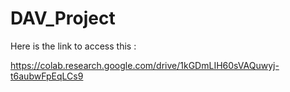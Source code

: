 # DAV_Project
Here is the link to access this  :

https://colab.research.google.com/drive/1kGDmLIH60sVAQuwyj-t6aubwFpEqLCs9
